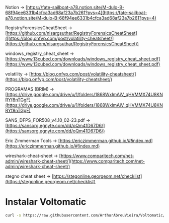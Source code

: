 Notion -> [https://fate-sailboat-a78.notion.site/M-dulo-B-68f94ee6331b4cfca3ad68af23a7b261?pvs=4](https://fate-sailboat-a78.notion.site/M-dulo-B-68f94ee6331b4cfca3ad68af23a7b261?pvs=4)

RegistryForensicsCheatSheet -> [https://github.com/nisargsuthar/RegistryForensicsCheatSheet]([https://blog.onfvp.com/post/volatility-cheatsheet/](https://github.com/nisargsuthar/RegistryForensicsCheatSheet))

windows_registry_cheat_sheet -> [https://www.13cubed.com/downloads/windows_registry_cheat_sheet.pdf](https://www.13cubed.com/downloads/windows_registry_cheat_sheet.pdf)

volatility -> [https://blog.onfvp.com/post/volatility-cheatsheet/](https://blog.onfvp.com/post/volatility-cheatsheet/)

PROGRAMAS (BRIM) -> [https://drive.google.com/drive/u/1/folders/1868WxlmAiV_qHVMMX74U8KNRYf8nTGgF](https://drive.google.com/drive/u/1/folders/1868WxlmAiV_qHVMMX74U8KNRYf8nTGgF)

SANS_DFPS_FOR508_v4.10_02-23.pdf -> [https://sansorg.egnyte.com/dd/oQm41D67D6/](https://sansorg.egnyte.com/dd/oQm41D67D6/)

Eric Zimmerman Tools -> [https://ericzimmerman.github.io/#!index.md](https://ericzimmerman.github.io/#!index.md)

wireshark-cheat-sheet -> [https://www.comparitech.com/net-admin/wireshark-cheat-sheet/](https://www.comparitech.com/net-admin/wireshark-cheat-sheet/)

stegno cheat sheet -> [https://stegonline.georgeom.net/checklist](https://stegonline.georgeom.net/checklist)



# Instalar Voltomatic
```bash
curl -s https://raw.githubusercontent.com/ArthurAbreuVieira/Voltomatic/master/voltomatic.sh > voltomatic.sh && chmod +x voltomatic.sh
```
